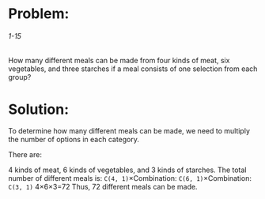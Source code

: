 # Problem:
###### 1-15
How many different meals can be made from four kinds of meat, six vegetables,
and three starches if a meal consists of one selection from each group?

# Solution:
To determine how many different meals can be made, we need to multiply the number of options in each category.

There are:

4 kinds of meat,
6 kinds of vegetables, and
3 kinds of starches.
The total number of different meals is:
`C(4, 1)`×Combination: `C(6, 1)`×Combination: `C(3, 1)`
4×6×3=72
Thus, 72 different meals can be made.
